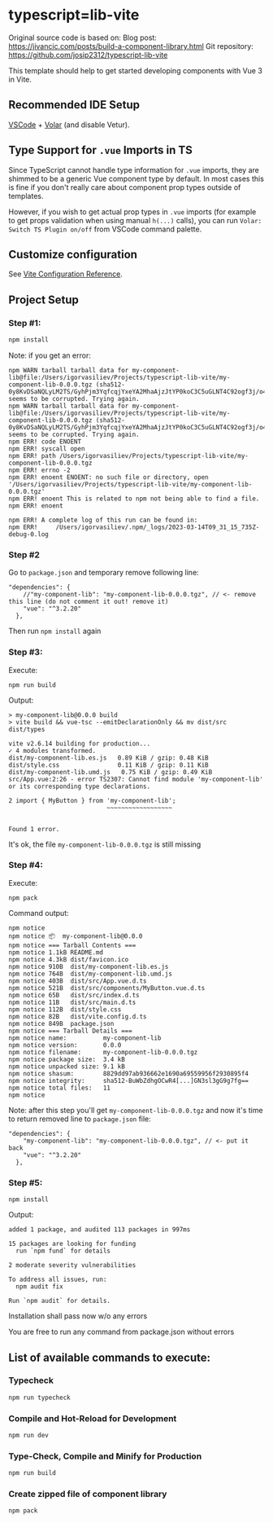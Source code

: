# typescript=lib-vite

Original source code is based on:
Blog post: https://jivancic.com/posts/build-a-component-library.html
Git repository: https://github.com/josip2312/typescript-lib-vite

This template should help to get started developing components with Vue 3 in Vite.

## Recommended IDE Setup

[VSCode](https://code.visualstudio.com/) + [Volar](https://marketplace.visualstudio.com/items?itemName=johnsoncodehk.volar) (and disable Vetur).

## Type Support for `.vue` Imports in TS

Since TypeScript cannot handle type information for `.vue` imports, they are shimmed to be a generic Vue component type by default. In most cases this is fine if you don't really care about component prop types outside of templates.

However, if you wish to get actual prop types in `.vue` imports (for example to get props validation when using manual `h(...)` calls), you can run `Volar: Switch TS Plugin on/off` from VSCode command palette.

## Customize configuration

See [Vite Configuration Reference](https://vitejs.dev/config/).

## Project Setup

### Step #1:

```sh
npm install
```

Note: if you get an error:

```
npm WARN tarball tarball data for my-component-lib@file:/Users/igorvasiliev/Projects/typescript-lib-vite/my-component-lib-0.0.0.tgz (sha512-0y8KvDSaNQLyLM2TS/GyhPjm3YqfcqjYxeYA2MhaAjzJtYP0koC3C5uGLNT4C92ogf3j/o4VA3KID91TKmRhlg==) seems to be corrupted. Trying again.
npm WARN tarball tarball data for my-component-lib@file:/Users/igorvasiliev/Projects/typescript-lib-vite/my-component-lib-0.0.0.tgz (sha512-0y8KvDSaNQLyLM2TS/GyhPjm3YqfcqjYxeYA2MhaAjzJtYP0koC3C5uGLNT4C92ogf3j/o4VA3KID91TKmRhlg==) seems to be corrupted. Trying again.
npm ERR! code ENOENT
npm ERR! syscall open
npm ERR! path /Users/igorvasiliev/Projects/typescript-lib-vite/my-component-lib-0.0.0.tgz
npm ERR! errno -2
npm ERR! enoent ENOENT: no such file or directory, open '/Users/igorvasiliev/Projects/typescript-lib-vite/my-component-lib-0.0.0.tgz'
npm ERR! enoent This is related to npm not being able to find a file.
npm ERR! enoent

npm ERR! A complete log of this run can be found in:
npm ERR!     /Users/igorvasiliev/.npm/_logs/2023-03-14T09_31_15_735Z-debug-0.log
```

### Step #2

Go to `package.json` and temporary remove following line:

```
"dependencies": {
    //"my-component-lib": "my-component-lib-0.0.0.tgz", // <- remove this line (do not comment it out! remove it)
    "vue": "^3.2.20"
  },

```

Then run `npm install` again

### Step #3:

Execute:

```
npm run build
```

Output:

```
> my-component-lib@0.0.0 build
> vite build && vue-tsc --emitDeclarationOnly && mv dist/src dist/types

vite v2.6.14 building for production...
✓ 4 modules transformed.
dist/my-component-lib.es.js   0.89 KiB / gzip: 0.48 KiB
dist/style.css                0.11 KiB / gzip: 0.11 KiB
dist/my-component-lib.umd.js   0.75 KiB / gzip: 0.49 KiB
src/App.vue:2:26 - error TS2307: Cannot find module 'my-component-lib' or its corresponding type declarations.

2 import { MyButton } from 'my-component-lib';
                           ~~~~~~~~~~~~~~~~~~


Found 1 error.
```

It's ok, the file `my-component-lib-0.0.0.tgz` is still missing

### Step #4:

Execute:

```
npm pack
```

Command output:

```
npm notice
npm notice 📦  my-component-lib@0.0.0
npm notice === Tarball Contents ===
npm notice 1.1kB README.md
npm notice 4.3kB dist/favicon.ico
npm notice 910B  dist/my-component-lib.es.js
npm notice 764B  dist/my-component-lib.umd.js
npm notice 403B  dist/src/App.vue.d.ts
npm notice 521B  dist/src/components/MyButton.vue.d.ts
npm notice 65B   dist/src/index.d.ts
npm notice 11B   dist/src/main.d.ts
npm notice 112B  dist/style.css
npm notice 82B   dist/vite.config.d.ts
npm notice 849B  package.json
npm notice === Tarball Details ===
npm notice name:          my-component-lib
npm notice version:       0.0.0
npm notice filename:      my-component-lib-0.0.0.tgz
npm notice package size:  3.4 kB
npm notice unpacked size: 9.1 kB
npm notice shasum:        8829dd97ab936662e1690a69559956f2930895f4
npm notice integrity:     sha512-BuWbZdhgOCwR4[...]GN3sl3gG9g7fg==
npm notice total files:   11
npm notice
```

Note: after this step you'll get `my-component-lib-0.0.0.tgz` and now it's time to return removed line to `package.json` file:

```
"dependencies": {
    "my-component-lib": "my-component-lib-0.0.0.tgz", // <- put it back
    "vue": "^3.2.20"
  },
```

### Step #5:

```
npm install
```

Output:

```
added 1 package, and audited 113 packages in 997ms

15 packages are looking for funding
  run `npm fund` for details

2 moderate severity vulnerabilities

To address all issues, run:
  npm audit fix

Run `npm audit` for details.
```

Installation shall pass now w/o any errors

You are free to run any command from package.json without errors

## List of available commands to execute:

### Typecheck

```sh
npm run typecheck
```

### Compile and Hot-Reload for Development

```sh
npm run dev
```

### Type-Check, Compile and Minify for Production

```sh
npm run build
```

### Create zipped file of component library

```sh
npm pack
```
